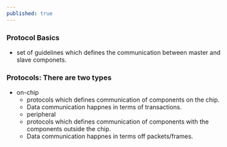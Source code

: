 ```yaml
---
published: true
---
```

### Protocol Basics
 - set of guidelines which defines the communication between master and slave componets.
### Protocols: There are two types
 - on-chip
	- protocols which defines communication of components on the chip.
	 - Data communication happnes in terms of transactions.
	- peripheral
	 - protocols which defines communication of components with the components outside the chip.
     - Data communication happnes in terms off packets/frames.
